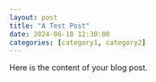 ```yaml
---
layout: post
title: "A Test Post"
date: 2024-06-10 12:30:00
categories: [category1, category2]
---
```


Here is the content of your blog post.